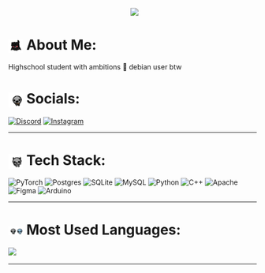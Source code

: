 <p align="center">
  <img src="https://pa1.aminoapps.com/6055/abe302331d5c6158fb3c38f28fd2f434d4e0879a_hq.gif" width="400">
</p>

<h1><img src="azazel.gif" alt="Azazel Dancing" width="30" style="vertical-align: middle;"> About Me:</h1>
Highschool student with ambitions
🐧 debian user btw

<h1><img src="keeper.gif" alt="Keeper Dancing" width="30" style="vertical-align: middle;"> Socials:</h1>

[![Discord](https://img.shields.io/badge/Discord-%237289DA.svg?logo=discord&logoColor=white)](https://discord.gg/@ulaviceditestalozplnahrdlakricel)
[![Instagram](https://img.shields.io/badge/Instagram-%23E4405F.svg?logo=Instagram&logoColor=white)](https://instagram.com/fent_abuser)

---

<h1><img src="apolyon.gif" alt="Apolyon" width="30" style="vertical-align: middle;"> Tech Stack:</h1>

![PyTorch](https://img.shields.io/badge/PyTorch-%23EE4C2C.svg?style=for-the-badge&logo=PyTorch&logoColor=white) ![Postgres](https://img.shields.io/badge/postgres-%23316192.svg?style=for-the-badge&logo=postgresql&logoColor=white) ![SQLite](https://img.shields.io/badge/sqlite-%2307405e.svg?style=for-the-badge&logo=sqlite&logoColor=white) ![MySQL](https://img.shields.io/badge/mysql-4479A1.svg?style=for-the-badge&logo=mysql&logoColor=white) ![Python](https://img.shields.io/badge/python-3670A0?style=for-the-badge&logo=python&logoColor=ffdd54) ![C++](https://img.shields.io/badge/c++-%2300599C.svg?style=for-the-badge&logo=c%2B%2B&logoColor=white) ![Apache](https://img.shields.io/badge/apache-%23D42029.svg?style=for-the-badge&logo=apache&logoColor=white) ![Figma](https://img.shields.io/badge/figma-%23F24E1E.svg?style=for-the-badge&logo=figma&logoColor=white) ![Arduino](https://img.shields.io/badge/-Arduino-00979D?style=for-the-badge&logo=Arduino&logoColor=white)

---

<h1><img src="forgor.gif" alt="Forgor" width="30" style="vertical-align: middle;"> Most Used Languages:</h1>

![](https://github-readme-stats.vercel.app/api/top-langs/?username=KR3915&theme=dark&hide_border=false&include_all_commits=false&count_private=false&layout=compact)

---
